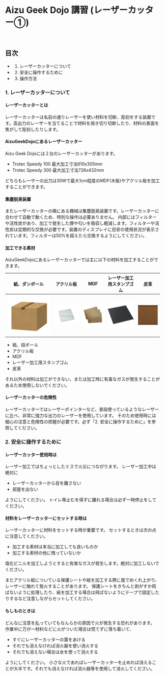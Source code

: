 
# Aizu Geek Dojo 講習 (レーザーカッター①)
 
## 目次

- 1.	レーザーカッターについて
- 2.	安全に操作するために
- 3.	操作方法
 
### 1. レーザーカッターについて

#### レーザーカッターとは
レーザーカッターは名前の通りレーザーを使い材料を切断、彫刻をする装置です。高出力のレーザーを当てることで材料を焼き切り切断したり、材料の表面を焦がして彫刻したりします。

#### AizuGeekDojoにあるレーザーカッター
Aizu Geek Dojoには２台のレーザーカッターがあります。
- Trotec Speedy 100
    最大加工寸法610x305mm
- Trotec Speedy 300
    最大加工寸法726x432mm

どちらもレーザーの出力は30Wで最大1cm程度のMDF(木板)やアクリル板を加工することができます。

#### 集塵脱臭装置
またレーザーカッターの隣にある機械は集塵脱臭装置です。レーザーカッターに合わせて自動で動くため、特別な操作は必要ありません。
内部にはフィルターや活性炭があり、加工で発生した煙や匂いを吸収し軽減します。フィルターや活性炭は定期的な交換が必要です。装置のディスプレイに目安の使用状況が表示されています。フィルターは50%を超えたら交換するようにしてください。

#### 加工できる素材
AizuGeekDojoにあるレーザーカッターでは主に以下の材料を加工することができます。

| 紙、ダンボール | アクリル板 | MDF | レーザー加工用スタンプゴム | 皮革 |
| :---------: | :-------:| :-----: | :--------------: | :-----: |
|![cardboard](./image/cardboard.png)|![acril](./image/acrylic.jpg)|![MDF](./image/mdf.jpg)|![gum](./image/gum.jpg)|![leather](./image/leather.jpg)|

- 紙、段ボール
- アクリル板
- MDF
- レーザー加工用スタンプゴム
- 皮革

それ以外の材料は加工ができない、または加工時に有毒なガスが発生することがあるため使用しないでください。

#### レーザーカッターの危険性
レーザーカッターではレーザーポインターなど、普段使っているようなレーザーに比べ、非常に強力な出力のレーザーを使用しています。
そのため使用時には細心の注意と危険性の把握が必要です。必ず「2. 安全に操作するために」を参照してください。
 
### 2. 安全に操作するために

#### レーザーカッター使用時は
レーザー加工ではちょっとしたミスで火災につながります。
レーザー加工中は絶対に
- レーザーカッターから目を離さない
- 部屋を出ない

ようにしてください。
トイレ等止むを得ずに離れる場合は必ず一時停止をしてください。


#### 材料をレーザーカッターにセットする時は
レーザーカッターに材料をセットする時が重要です。
セットするときは次の点に注意してください。
- 加工する素材は本当に加工しても良いものか
- 加工する素材の他に残っていないか

塩化ビニルを加工しようとすると有害なガスが発生します。絶対に加工しないでください。

またアクリル板についている保護シートや紙を加工する際に風でめくれ上がり、レーザーに触れて発火することがあります。
保護シートをきちんと剥がすか飛ばないように処理したり、紙を加工する場合は飛ばないようにテープで固定したりするなど注意しながらセットしてください。


#### もしものときは
どんなに注意を払っていてもなんらかの原因で火が発生する恐れがあります。
作業中に万が一材料などに火がついた場合は慌てずに落ち着いて、
- すぐにレーザーカッターの蓋をあける
- それでも消えなければ消火器を使い消火する
- それでも消えない場合は水を使って消火する

ようにしてください。
小さな火であればレーザーカッターを止めれば消えることが大半です。それでも消えなければ消火器等を使用して消火してください。
